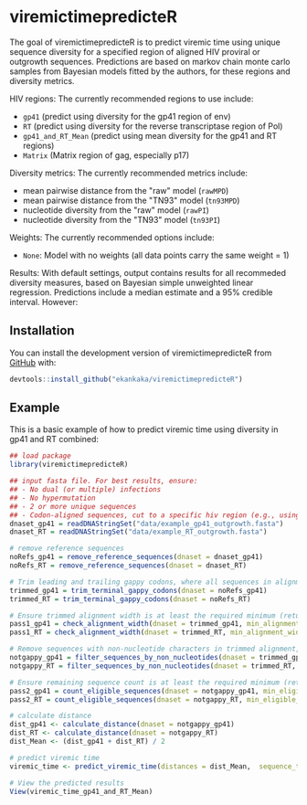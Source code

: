 
# viremictimepredicteR

<!-- badges: start -->
<!-- badges: end -->

The goal of viremictimepredicteR is to predict viremic time using unique sequence diversity for a specified region of aligned HIV proviral or outgrowth sequences. Predictions are based on markov chain monte carlo samples from Bayesian models fitted by the authors, for these regions and diversity metrics.

HIV regions: The currently recommended regions to use include:
- `gp41` (predict using diversity for the gp41 region of env)
- `RT` (predict using diversity for the reverse transcriptase region of Pol)
- `gp41_and_RT_Mean` (predict using mean diversity for the gp41 and RT regions)
- `Matrix` (Matrix region of gag, especially p17)

Diversity metrics: The currently recommended metrics include:
- mean pairwise distance from the "raw" model (`rawMPD`)
- mean pairwise distance from the "TN93" model (`tn93MPD`)
- nucleotide diversity from the "raw" model (`rawPI`)
- nucleotide diversity from the "TN93" model (`tn93PI`)

Weights: The currently recommended options include:
- `None`: Model with no weights (all data points carry the same weight = 1)

Results:
With default settings, output contains results for all recommeded diversity measures, based on Bayesian simple unweighted linear regression. Predictions include a median estimate and a 95% credible interval. However:

## Installation

You can install the development version of viremictimepredicteR from [GitHub](https://github.com/) with: 

``` r
devtools::install_github("ekankaka/viremictimepredicteR")
```

## Example

This is a basic example of how to predict viremic time using diversity in gp41 and RT combined:

``` r
## load package
library(viremictimepredicteR)

## input fasta file. For best results, ensure:
## - No dual (or multiple) infections
## - No hypermutation
## - 2 or more unique sequences
## - Codon-aligned sequences, cut to a specific hiv region (e.g., using Gene cutter from Los Alamos) 
dnaset_gp41 = readDNAStringSet("data/example_gp41_outgrowth.fasta")
dnaset_RT = readDNAStringSet("data/example_RT_outgrowth.fasta")

# remove reference sequences
noRefs_gp41 = remove_reference_sequences(dnaset = dnaset_gp41)
noRefs_RT = remove_reference_sequences(dnaset = dnaset_RT)

# Trim leading and trailing gappy codons, where all sequences in alignment have gappy codons
trimmed_gp41 = trim_terminal_gappy_codons(dnaset = noRefs_gp41)
trimmed_RT = trim_terminal_gappy_codons(dnaset = noRefs_RT)

# Ensure trimmed alignment width is at least the required minimum (returns TRUE or FALSE)
pass1_gp41 = check_alignment_width(dnaset = trimmed_gp41, min_alignment_width = 9)
pass1_RT = check_alignment_width(dnaset = trimmed_RT, min_alignment_width = 9)

# Remove sequences with non-nucleotide characters in trimmed alignment, beyond a specified threshold
notgappy_gp41 = filter_sequences_by_non_nucleotides(dnaset = trimmed_gp41, non_nucleotide_threshold = 0.25)
notgappy_RT = filter_sequences_by_non_nucleotides(dnaset = trimmed_RT, non_nucleotide_threshold = 0.25)

# Ensure remaining sequence count is at least the required minimum (returns TRUE or FALSE)
pass2_gp41 = count_eligible_sequences(dnaset = notgappy_gp41, min_eligible_count = 2)
pass2_RT = count_eligible_sequences(dnaset = notgappy_RT, min_eligible_count = 2)

# calculate distance
dist_gp41 <- calculate_distance(dnaset = notgappy_gp41)
dist_RT <- calculate_distance(dnaset = notgappy_RT)
dist_Mean <- (dist_gp41 + dist_RT) / 2

# predict viremic time
viremic_time <- predict_viremic_time(distances = dist_Mean,  sequence_type = "outgrowth", hiv_region = "gp41_and_RT_Mean")

# View the predicted results
View(viremic_time_gp41_and_RT_Mean)

```

